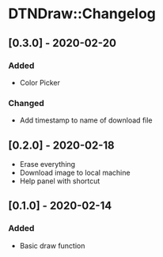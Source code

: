 # DTNDraw::Changelog

## [0.3.0] - 2020-02-20

### Added

- Color Picker

### Changed

- Add timestamp to name of download file

## [0.2.0] - 2020-02-18

- Erase everything
- Download image to local machine
- Help panel with shortcut

## [0.1.0] - 2020-02-14

### Added

- Basic draw function
